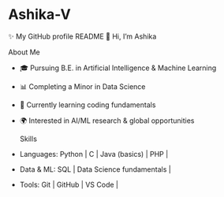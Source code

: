 # Ashika-V
✨ My GitHub profile README
👋 Hi, I’m Ashika  

   About Me  
- 🎓 Pursuing B.E. in Artificial Intelligence & Machine Learning
- 📊 Completing a Minor in Data Science  
- 🐍 Currently learning coding fundamentals  
- 🌍 Interested in AI/ML research & global opportunities

   Skills 
- Languages: Python | C | Java (basics) | PHP | 
- Data & ML: SQL | Data Science fundamentals | 
- Tools: Git | GitHub | VS Code |

  
